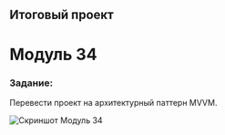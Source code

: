 ## Итоговый проект

# Модуль 34

### Задание:

Перевести проект на архитектурный паттерн MVVM.

![Скриншот Модуль 34](./pix/FilmSearch_34.png)
